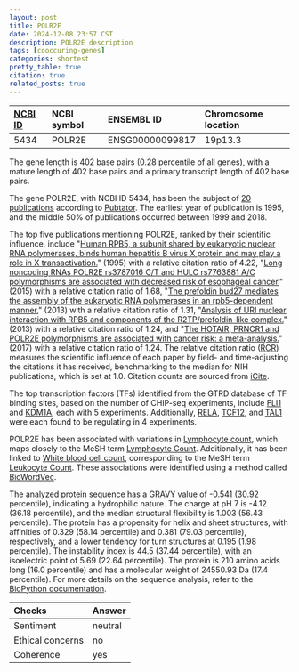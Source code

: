 ```yaml
---
layout: post
title: POLR2E
date: 2024-12-08 23:57 CST
description: POLR2E description
tags: [cooccuring-genes]
categories: shortest
pretty_table: true
citation: true
related_posts: true
---
```




| [NCBI ID](https://www.ncbi.nlm.nih.gov/gene/5434) | NCBI symbol | ENSEMBL ID | Chromosome location |
| :-------- | :------- | :-------- | :------- |
| 5434  | POLR2E | ENSG00000099817 | 19p13.3 |



The gene length is 402 base pairs (0.28 percentile of all genes), with a mature length of 402 base pairs and a primary transcript length of 402 base pairs.


The gene POLR2E, with NCBI ID 5434, has been the subject of [20 publications](https://pubmed.ncbi.nlm.nih.gov/?term=%22POLR2E%22) according to [Pubtator](https://academic.oup.com/nar/article/47/W1/W587/5494727). The earliest year of publication is 1995, and the middle 50% of publications occurred between 1999 and 2018.


The top five publications mentioning POLR2E, ranked by their scientific influence, include "[Human RPB5, a subunit shared by eukaryotic nuclear RNA polymerases, binds human hepatitis B virus X protein and may play a role in X transactivation.](https://pubmed.ncbi.nlm.nih.gov/7828586)" (1995) with a relative citation ratio of 4.22, "[Long noncoding RNAs POLR2E rs3787016 C/T and HULC rs7763881 A/C polymorphisms are associated with decreased risk of esophageal cancer.](https://pubmed.ncbi.nlm.nih.gov/25874495)" (2015) with a relative citation ratio of 1.68, "[The prefoldin bud27 mediates the assembly of the eukaryotic RNA polymerases in an rpb5-dependent manner.](https://pubmed.ncbi.nlm.nih.gov/23459708)" (2013) with a relative citation ratio of 1.31, "[Analysis of URI nuclear interaction with RPB5 and components of the R2TP/prefoldin-like complex.](https://pubmed.ncbi.nlm.nih.gov/23667685)" (2013) with a relative citation ratio of 1.24, and "[The HOTAIR, PRNCR1 and POLR2E polymorphisms are associated with cancer risk: a meta-analysis.](https://pubmed.ncbi.nlm.nih.gov/28159929)" (2017) with a relative citation ratio of 1.24. The relative citation ratio ([RCR](https://journals.plos.org/plosbiology/article?id=10.1371/journal.pbio.1002541)) measures the scientific influence of each paper by field- and time-adjusting the citations it has received, benchmarking to the median for NIH publications, which is set at 1.0. Citation counts are sourced from [iCite](https://icite.od.nih.gov).





The top transcription factors (TFs) identified from the GTRD database of TF binding sites, based on the number of CHIP-seq experiments, include [FLI1](https://www.ncbi.nlm.nih.gov/gene/2313) and [KDM1A](https://www.ncbi.nlm.nih.gov/gene/23028), each with 5 experiments. Additionally, [RELA](https://www.ncbi.nlm.nih.gov/gene/5970), [TCF12](https://www.ncbi.nlm.nih.gov/gene/6938), and [TAL1](https://www.ncbi.nlm.nih.gov/gene/6886) were each found to be regulating in 4 experiments.





POLR2E has been associated with variations in [Lymphocyte count](https://pubmed.ncbi.nlm.nih.gov/32888493), which maps closely to the MeSH term [Lymphocyte Count](https://meshb.nlm.nih.gov/record/ui?ui=D018655). Additionally, it has been linked to [White blood cell count](https://pubmed.ncbi.nlm.nih.gov/32888493), corresponding to the MeSH term [Leukocyte Count](https://meshb.nlm.nih.gov/record/ui?ui=D007958). These associations were identified using a method called [BioWordVec](https://www.nature.com/articles/s41597-019-0055-0).





The analyzed protein sequence has a GRAVY value of -0.541 (30.92 percentile), indicating a hydrophilic nature. The charge at pH 7 is -4.12 (36.18 percentile), and the median structural flexibility is 1.003 (56.43 percentile). The protein has a propensity for helix and sheet structures, with affinities of 0.329 (58.14 percentile) and 0.381 (79.03 percentile), respectively, and a lower tendency for turn structures at 0.195 (1.98 percentile). The instability index is 44.5 (37.44 percentile), with an isoelectric point of 5.69 (22.64 percentile). The protein is 210 amino acids long (16.0 percentile) and has a molecular weight of 24550.93 Da (17.4 percentile). For more details on the sequence analysis, refer to the [BioPython documentation](https://biopython.org/docs/1.75/api/Bio.SeqUtils.ProtParam.html).



| Checks    | Answer |
| :-------- | :------- |
| Sentiment  | neutral   |
| Ethical concerns | no     |
| Coherence    | yes    |